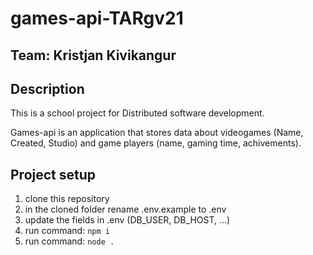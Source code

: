 # games-api-TARgv21

## Team: Kristjan Kivikangur

## Description

This is a school project for Distributed software development.

Games-api is an application that stores data about videogames (Name, Created, Studio) and game players (name, gaming time, achivements).

## Project setup

1. clone this repository
2. in the cloned folder rename .env.example to .env
3. update the fields in .env (DB_USER, DB_HOST, ...)
4. run command: `npm i`
5. run command: `node .`